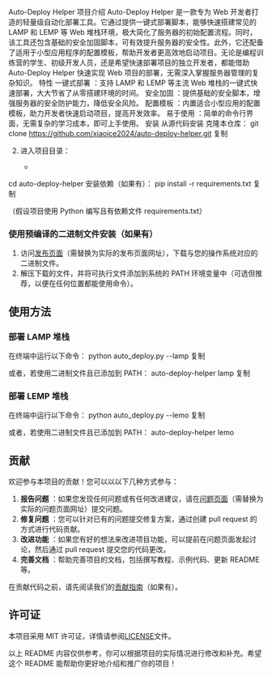Auto-Deploy Helper
项目介绍
Auto-Deploy Helper 是一款专为 Web 开发者打造的轻量级自动化部署工具。它通过提供一键式部署脚本，能够快速搭建常见的 LAMP 和 LEMP 等 Web 堆栈环境，极大简化了服务器的初始配置流程。同时，该工具还包含基础的安全加固脚本，可有效提升服务器的安全性。此外，它还配备了适用于小型应用程序的配置模板，帮助开发者更高效地启动项目。无论是编程训练营的学生、初级开发人员，还是希望快速部署项目的独立开发者，都能借助 Auto-Deploy Helper 快速实现 Web 项目的部署，无需深入掌握服务器管理的复杂知识。
特性
一键式部署 ：支持 LAMP 和 LEMP 等主流 Web 堆栈的一键式快速部署，大大节省了从零搭建环境的时间。
安全加固 ：提供基础的安全脚本，增强服务器的安全防护能力，降低安全风险。
配置模板 ：内置适合小型应用的配置模板，助力开发者快速启动项目，提高开发效率。
易于使用 ：简单的命令行界面，无需复杂的学习成本，即可上手使用。
安装
从源代码安装
克隆本仓库：
git clone https://github.com/xiaoice2024/auto-deploy-helper.git
复制


  2. 进入项目目录：

     * ```
cd auto-deploy-helper
安装依赖（如果有）：
pip install -r requirements.txt
复制

（假设项目使用 Python 编写且有依赖文件 requirements.txt）

### 使用预编译的二进制文件安装（如果有）

  1. 访问[发布页面](https://github.com/xiaoice2024/auto-deploy-helper/releases)（需替换为实际的发布页面网址），下载与您的操作系统对应的二进制文件。
  2. 解压下载的文件，并将可执行文件添加到系统的 PATH 环境变量中（可选但推荐，以便在任何位置都能使用命令）。

## 使用方法

### 部署 LAMP 堆栈

在终端中运行以下命令：
python auto_deploy.py --lamp
复制

或者，若使用二进制文件且已添加到 PATH：
auto-deploy-helper lamp
复制

### 部署 LEMP 堆栈

在终端中运行以下命令：
python auto_deploy.py --lemo
复制

或者，若使用二进制文件且已添加到 PATH：
auto-deploy-helper lemo

## 贡献

欢迎参与本项目的贡献！您可以以以下几种方式参与：

  1. **报告问题** ：如果您发现任何问题或有任何改进建议，请在[问题页面](https://github.com/xiaoice2024/auto-deploy-helper/issues)（需替换为实际的问题页面网址）提交问题。
  2. **修复问题** ：您可以针对已有的问题提交修复方案，通过创建 pull request 的方式进行代码贡献。
  3. **改进功能** ：如果您有好的想法来改进项目功能，可以提前在问题页面发起讨论，然后通过 pull request 提交您的代码更改。
  4. **完善文档** ：帮助完善项目的文档，包括撰写教程、示例代码、更新 README 等。

在贡献代码之前，请先阅读我们的[贡献指南](CONTRIBUTING.md)（如果有）。

## 许可证

本项目采用 MIT 许可证，详情请参阅[LICENSE](LICENSE)文件。

以上 README 内容仅供参考，你可以根据项目的实际情况进行修改和补充。希望这个 README 能帮助你更好地介绍和推广你的项目！

